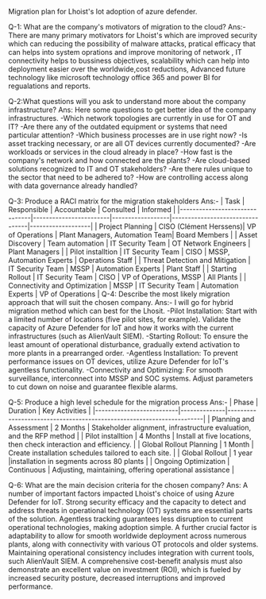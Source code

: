 Migration plan for Lhoist's Iot adoption of azure defender.

Q-1: What are the company's motivators of migration to the cloud?
Ans:- There are many primary motivators for Lhoist's which are improved security which can reducing the possibility of malware attacks, pratical efficacy that can helps into system oprations and improve monitoring of network , IT connectivity helps to bussiness objectives, scalability which can help into deployment easier over the worldwide,cost reductions, Advanced future technology like microsoft technology office 365 and power BI for regualations and reports.

Q-2:What questions will you ask to understand more about the company infrastructure?
Ans: Here some questions to get better idea of the company infrastructures.
-Which network topologies are currently in use for OT and IT?
-Are there any of the outdated equipment or systems that need particular attention?
-Which business processes are in use right now?
-Is asset tracking necessary, or are all OT devices currently documented?
-Are workloads or services in the cloud already in place?
-How fast is the company's network and how connected are the plants?
-Are cloud-based solutions recognized to IT and OT stakeholders?
-Are there rules unique to the sector that need to be adhered to?
-How are controlling access along with data governance already handled?

Q-3: Produce a RACI matrix for the migration stakeholders
Ans:- 
| Task                          | Responsible            | Accountable      | Consulted                       | Informed          |
|-------------------------------|------------------------|------------------|---------------------------------|-------------------|
| Project Planning              | CISO (Clément Herssens)| VP of Operations | Plant Managers, Automation Team| Board Members     |
| Asset Discovery               | Team automation        | IT Security Team | OT Network Engineers            | Plant Managers    |
| Pilot installtion              | IT Security Team       | CISO             | MSSP, Automation Experts        | Operations Staff  |
| Threat Detection and Mitigation | IT Security Team      | MSSP             | Automation Experts              | Plant Staff       |
| Starting Rollout                | IT Security Team       | CISO             | VP of Operations, MSSP          | All Plants        |
| Connectivity and Optimization | MSSP             | IT Security Team | Automation Experts              | VP of Operations  |
Q-4: Describe the most likely migration approach that will suit the chosen company.
Ans:- I will go for hybrid migration method which can best for the Lhosit.
-Pilot Installation: Start with a limited number of locations (five pilot sites, for example). Validate the capacity of Azure Defender for IoT and how it works with the current infrastructures (such as AlienVault SIEM).
-Starting Rollout: To ensure the least amount of operational disturbance, gradually extend activation to more plants in a prearranged order.
-Agentless Installation: To prevent performance issues on OT devices, utilize Azure Defender for IoT's agentless functionality.
-Connectivity and Optimizing: For smooth surveillance, interconnect into MSSP and SOC systems. Adjust parameters to cut down on noise and guarantee flexible alarms.

Q-5: Produce a high level schedule for the migration process
Ans:- 
| Phase                    | Duration     | Key Activities                                                       |
|--------------------------|--------------|----------------------------------------------------------------------|
| Planning and Assessment  | 2 Months     | Stakeholder alignment, infrastructure evaluation, and the RFP method |
| Pilot installtion        | 4 Months     | Install at five locations, then check interaction and efficiency.    |
| Global Rollout Planning  | 1 Month      | Create installation schedules tailored to each site.                 |
| Global Rollout           | 1 year       |installation in segments across 80 plants                             |
| Ongoing Optimization     | Continuous   | Adjusting, maintaining, offering operational assistance              |


Q-6: What are the main decision criteria for the chosen company?
Ans: A number of important factors impacted Lhoist's choice of using Azure Defender for IoT. Strong security efficacy and the capacity to detect and address threats in operational technology (OT) systems are essential parts of the solution. Agentless tracking guarantees less disruption to current operational technologies, making adoption simple. A further crucial factor is adaptability to allow for smooth worldwide deployment across numerous plants, along with connectivity with various OT protocols and older systems. Maintaining operational consistency includes integration with current tools, such AlienVault SIEM. A comprehensive cost-benefit analysis must also demonstrate an excellent value on investment (ROI), which is fueled by increased security posture, decreased interruptions and improved performance.


